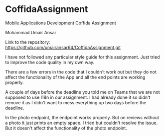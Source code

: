# CoffidaAssignment

Mobile Applications Development Coffida Assignment

Mohammad Umair Ansar

Link to the repository:
https://github.com/umairansar64/CoffidaAssignment.git

I have not followed any particular style guide for this assignment. Just tried to improve the code quality in my own way.

There are a few errors in the code that I couldn't work out but they do not affect the functionality of the App and all the end points are working properly.

A couple of days before the deadline you told me on Teams that we are not supposed to use I18n in our assignment. I had already done it so didn't remove it as I didn't want to mess everything up two days before the deadline.

In the photo endpoint, the endpoint works properly. But on reviews without a photo it just prints an empty space. I tried but couldn't resolve the issue. But it doesn't affect the functionality of the photo endpoint.
